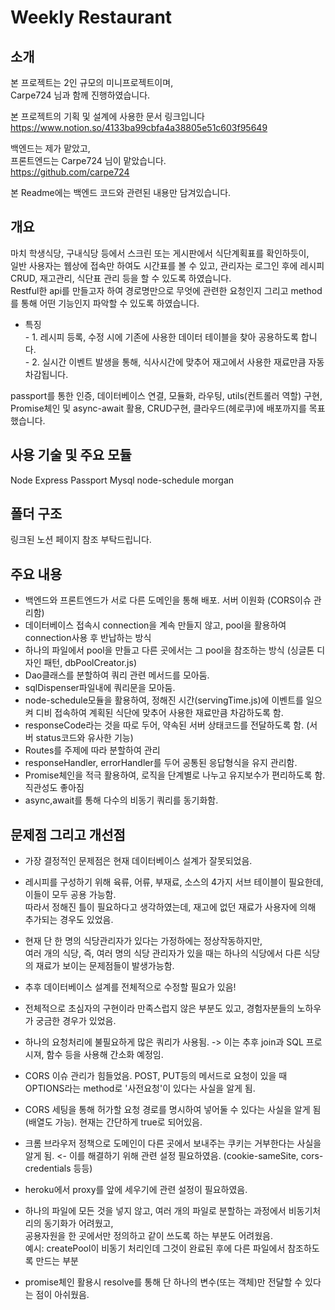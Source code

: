 # Weekly Restaurant
      
      
      
## 소개
  
본 프로젝트는 2인 규모의 미니프로젝트이며,   
Carpe724 님과 함께 진행하였습니다.   
   
본 프로젝트의 기획 및 설계에 사용한 문서 링크입니다   
https://www.notion.so/4133ba99cbfa4a38805e51c603f95649    
    
백엔드는 제가 맡았고,  
프론트엔드는 Carpe724 님이 맡았습니다.   
https://github.com/carpe724        

본 Readme에는 백엔드 코드와 관련된 내용만 담겨있습니다.   
   
     
        
## 개요
   
마치 학생식당, 구내식당 등에서 스크린 또는 게시판에서 식단계획표를 확인하듯이,   
일반 사용자는 웹상에 접속만 하여도 시간표를 볼 수 있고, 관리자는 로그인 후에 레시피CRUD, 재고관리, 식단표 관리 등을 할 수 있도록 하였습니다.   
Restful한 api를 만들고자 하여 경로명만으로 무엇에 관련한 요청인지 그리고 method를 통해 어떤 기능인지 파악할 수 있도록 하였습니다.   
   
* 특징   
      - 1. 레시피 등록, 수정 시에 기존에 사용한 데이터 테이블을 찾아 공용하도록 합니다.   
      - 2. 실시간 이벤트 발생을 통해, 식사시간에 맞추어 재고에서 사용한 재료만큼 자동 차감됩니다.   
    
passport를 통한 인증, 데이터베이스 연결, 모듈화, 라우팅, utils(컨트롤러 역할) 구현, Promise체인 및 async-await 활용, CRUD구현, 클라우드(헤로쿠)에 배포까지를 목표했습니다.    
   
      
    
      
## 사용 기술 및 주요 모듈
   
Node Express Passport Mysql node-schedule morgan    
   
   
      
## 폴더 구조
  
링크된 노션 페이지 참조 부탁드립니다.   
   
   
   
## 주요 내용
  
- 백엔드와 프론트엔드가 서로 다른 도메인을 통해 배포. 서버 이원화 (CORS이슈 관리함)  
- 데이터베이스 접속시 connection을 계속 만들지 않고, pool을 활용하여 connection사용 후 반납하는 방식   
- 하나의 파일에서 pool을 만들고 다른 곳에서는 그 pool을 참조하는 방식  (싱글톤 디자인 패턴, dbPoolCreator.js)    
- Dao클래스를 분할하여 쿼리 관련 메서드를 모아둠.    
- sqlDispenser파일내에 쿼리문을 모아둠.   
- node-schedule모듈을 활용하여, 정해진 시간(servingTime.js)에 이벤트를 일으켜 디비 접속하여 계획된 식단에 맞추어 사용한 재료만큼 차감하도록 함.   
- responseCode라는 것을 따로 두어, 약속된 서버 상태코드를 전달하도록 함. (서버 status코드와 유사한 기능)   
- Routes를 주제에 따라 분할하여 관리   
- responseHandler, errorHandler를 두어 공통된 응답형식을 유지 관리함.   
- Promise체인을 적극 활용하여, 로직을 단계별로 나누고 유지보수가 편리하도록 함. 직관성도 좋아짐   
- async,await를 통해 다수의 비동기 쿼리를 동기화함.   
     
        
        
## 문제점 그리고 개선점   
    
- 가장 결정적인 문제점은 현재 데이터베이스 설계가 잘못되었음.   
- 레시피를 구성하기 위해 육류, 어류, 부재료, 소스의 4가지 서브 테이블이 필요한데, 이들이 모두 공용 가능함.   
  따라서 정해진 틀이 필요하다고 생각하였는데, 재고에 없던 재료가 사용자에 의해 추가되는 경우도 있었음.   
- 현재 단 한 명의 식당관리자가 있다는 가정하에는 정상작동하지만,   
  여러 개의 식당, 즉, 여러 명의 식당 관리자가 있을 때는 하나의 식당에서 다른 식당의 재료가 보이는 문제점들이 발생가능함.   
- 추후 데이터베이스 설계를 전체적으로 수정할 필요가 있음!   

- 전체적으로 초심자의 구현이라 만족스럽지 않은 부분도 있고, 경험자분들의 노하우가 궁금한 경우가 있었음.   
- 하나의 요청처리에 불필요하게 많은 쿼리가 사용됨. -> 이는 추후 join과 SQL 프로시져, 함수 등을 사용해 간소화 예정임.   
- CORS 이슈 관리가 힘들었음. POST, PUT등의 메서드로 요청이 있을 때 OPTIONS라는 method로 '사전요청'이 있다는 사실을 알게 됨.
- CORS 세팅을 통해 허가할 요청 경로를 명시하여 넣어둘 수 있다는 사실을 알게 됨 (배열도 가능). 현재는 간단하게 true로 되어있음.
- 크롬 브라우저 정책으로 도메인이 다른 곳에서 보내주는 쿠키는 거부한다는 사실을 알게 됨. <- 이를 해결하기 위해 관련 설정 필요하였음.
  (cookie-sameSite, cors-credentials 등등)
- heroku에서 proxy를 앞에 세우기에 관련 설정이 필요하였음.
- 하나의 파일에 모든 것을 넣지 않고, 여러 개의 파일로 분할하는 과정에서 비동기처리의 동기화가 어려웠고,   
  공용자원을 한 곳에서만 정의하고 같이 쓰도록 하는 부분도 어려웠음.   
  예시: createPool이 비동기 처리인데 그것이 완료된 후에 다른 파일에서 참조하도록 만드는 부분   
- promise체인 활용시 resolve를 통해 단 하나의 변수(또는 객체)만 전달할 수 있다는 점이 아쉬웠음.   
   
